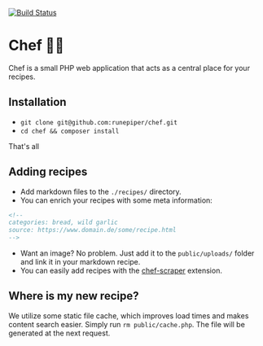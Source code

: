 [![Build Status](https://github.com/runepiper/chef/workflows/Deploying/badge.svg)](https://github.com/runepiper/chef/actions)

# Chef 👨‍🍳

Chef is a small PHP web application that acts as a central place for your recipes.

## Installation

- `git clone git@github.com:runepiper/chef.git`
- `cd chef && composer install`

That's all

## Adding recipes

- Add markdown files to the `./recipes/` directory.
- You can enrich your recipes with some meta information:
```markdown
<!--
categories: bread, wild garlic
source: https://www.domain.de/some/recipe.html
-->
```
- Want an image? No problem. Just add it to the `public/uploads/` folder and link it in your markdown recipe.
- You can easily add recipes with the [chef-scraper](https://github.com/janschill/chef-scraper) extension.

## Where is my new recipe?

We utilize some static file cache, which improves load times and makes content search easier. Simply  run `rm public/cache.php`. The file will be generated at the next request.
